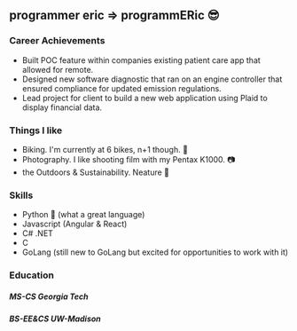 ## programmer eric => programmERic 😎

### Career Achievements
- Built POC feature within companies existing patient care app that allowed for remote.
- Designed new software diagnostic that ran on an engine controller that ensured compliance for updated emission regulations.
- Lead project for client to build a new web application using Plaid to display financial data.

### Things I like
- Biking. I'm currently at 6 bikes, n+1 though. 🚴
- Photography. I like shooting film with my Pentax K1000. 📷
- the Outdoors & Sustainability. Neature 🌲

### Skills
- Python 🐍 (what a great language)
- Javascript (Angular & React)
- C# .NET
- C
- GoLang (still new to GoLang but excited for opportunities to work with it)

### Education
##### MS-CS Georgia Tech
##### BS-EE&CS UW-Madison
